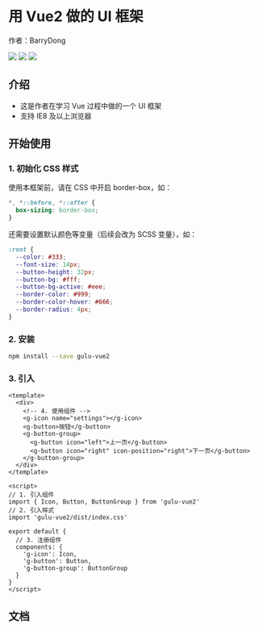 # 用 Vue2 做的 UI 框架

作者：BarryDong

![](https://img.shields.io/badge/build-passing-brightgreen)
![](https://img.shields.io/badge/license-MIT-green)
![](https://img.shields.io/badge/npm-6.14.11-blue)

## 介绍

- 这是作者在学习 Vue 过程中做的一个 UI 框架
- 支持 IE8 及以上浏览器

## 开始使用

### 1. 初始化 CSS 样式

使用本框架前，请在 CSS 中开启 border-box，如：

```css
*, *::before, *::after {
  box-sizing: border-box;
}
```

还需要设置默认颜色等变量（后续会改为 SCSS 变量），如：

```css
:root {
  --color: #333;
  --font-size: 14px;
  --button-height: 32px;
  --button-bg: #fff;
  --button-bg-active: #eee;
  --border-color: #999;
  --border-color-hover: #666;
  --border-radius: 4px;
}
```

### 2. 安装

```bash
npm install --save gulu-vue2
```

### 3. 引入

```vue
<template>
  <div>
    <!-- 4. 使用组件 -->
    <g-icon name="settings"></g-icon>
    <g-button>按钮</g-button>
    <g-button-group>
      <g-button icon="left">上一页</g-button>
      <g-button icon="right" icon-position="right">下一页</g-button>
    </g-button-group>
  </div>
</template>

<script>
// 1. 引入组件
import { Icon, Button, ButtonGroup } from 'gulu-vue2'
// 2. 引入样式
import 'gulu-vue2/dist/index.css'

export default {
  // 3. 注册组件
  components: {
    'g-icon': Icon,
    'g-button': Button,
    'g-button-group': ButtonGroup
  }
}
</script>
```

## 文档
